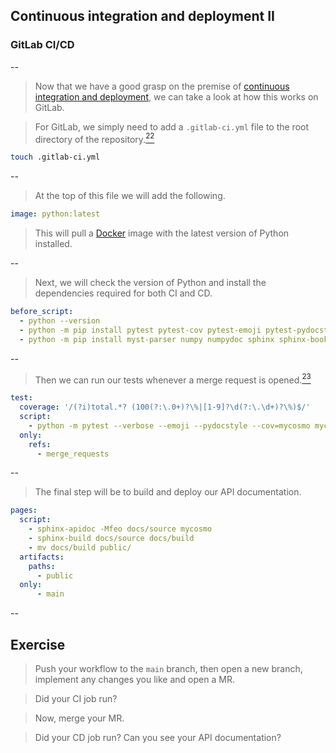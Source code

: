 ## Continuous integration and deployment II
### GitLab CI/CD

--

> Now that we have a good grasp on the premise of [continuous integration and deployment](#/7/1), we can take a look at how this works on GitLab.

> For GitLab, we simply need to add a `.gitlab-ci.yml` file to the root directory of the repository.[$^{22}$](#/12/23)

```bash
touch .gitlab-ci.yml
```

--

> At the top of this file we will add the following.

```yml
image: python:latest
```

> This will pull a [Docker](https://www.docker.com/) image with the latest version of Python installed.

--

> Next, we will check the version of Python and install the dependencies required for both CI and CD.

```yml
before_script:
  - python --version 
  - python -m pip install pytest pytest-cov pytest-emoji pytest-pydocstyle
  - python -m pip install myst-parser numpy numpydoc sphinx sphinx-book-theme
```

--

> Then we can run our tests whenever a merge request is opened.[$^{23}$](#/12/24)

```yml
test:
  coverage: '/(?i)total.*? (100(?:\.0+)?\%|[1-9]?\d(?:\.\d+)?\%)$/'
  script:
    - python -m pytest --verbose --emoji --pydocstyle --cov=mycosmo mycosmo
  only:
    refs:
      - merge_requests
```

--

> The final step will be to build and deploy our API documentation.

```yml
pages:
  script:
    - sphinx-apidoc -Mfeo docs/source mycosmo
    - sphinx-build docs/source docs/build
    - mv docs/build public/
  artifacts:
    paths:
      - public
  only:
      - main
```

--

## Exercise

> Push your workflow to the `main` branch, then open a new branch, implement any changes you like and open a MR. 

> Did your CI job run? 

> Now, merge your MR. 

> Did your CD job run? Can you see your API documentation?
